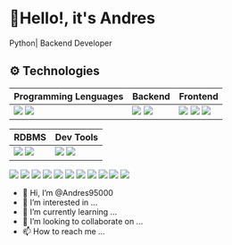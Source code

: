 # 👋Hello!, it's Andres

Python| Backend Developer

## ⚙ Technologies

|Programming Lenguages|Backend|Frontend|
|---|---|---|
|<img src="https://img.shields.io/badge/Python-323330?style=for-the-badge&logo=python&logoColor=008BFF"/> <img src="https://img.shields.io/badge/JavaScript-323330?style=for-the-badge&logo=javascript&logoColor=F7DF1E"/>|<img src="https://img.shields.io/badge/Django-146C00?style=for-the-badge&logo=django&logoColor=000000"/> <img src="https://img.shields.io/badge/Flask-323330?style=for-the-badge&logo=flask&logoColor=FFFFFF"/>|<img src="https://img.shields.io/badge/HTML5-E34F26?style=for-the-badge&logo=html5&logoColor=FFFFFF"/> <img src="https://img.shields.io/badge/CSS3-1572B6?style=for-the-badge&logo=css3&logoColor=FFFFFF"/> <img src="https://img.shields.io/badge/Bootstrap-323330?style=for-the-badge&logo=bootstrap&Color=FFFFFF"/>|

|RDBMS|Dev Tools|
|---|---|
|<img src="https://img.shields.io/badge/PostgreSQL-316192?style=for-the-badge&logo=postgresql&logoColor=FFFFFF"/> <img src="https://img.shields.io/badge/SQLite-005694?style=for-the-badge&logo=sqlite&logoColor=FFFFFF"/>|<img src="https://img.shields.io/badge/GIT-E44C30?style=for-the-badge&logo=git&logoColor=FFFFFF"/> <img src="https://img.shields.io/badge/Visual%20Studio%20Code-0078d7?style=for-the-badge&logo=visual-studio-code&logoColor=FFFFFF"/>|

<img src="https://img.shields.io/badge/Python-323330?style=for-the-badge&logo=python&logoColor=008BFF"/> <img src="https://img.shields.io/badge/Django-146C00?style=for-the-badge&logo=django&logoColor=000000"/>
<img src="https://img.shields.io/badge/Flask-323330?style=for-the-badge&logo=flask&logoColor=FFFFFF"/>
<img src="https://img.shields.io/badge/PostgreSQL-316192?style=for-the-badge&logo=postgresql&logoColor=FFFFFF"/>
<img src="https://img.shields.io/badge/SQLite-005694?style=for-the-badge&logo=sqlite&logoColor=FFFFFF"/>
<img src="https://img.shields.io/badge/HTML5-E34F26?style=for-the-badge&logo=html5&logoColor=FFFFFF"/>
<img src="https://img.shields.io/badge/CSS3-1572B6?style=for-the-badge&logo=css3&logoColor=FFFFFF"/>
<img src="https://img.shields.io/badge/JavaScript-323330?style=for-the-badge&logo=javascript&logoColor=F7DF1E"/>
<img src="https://img.shields.io/badge/GIT-E44C30?style=for-the-badge&logo=git&logoColor=FFFFFF"/>
<img src="https://img.shields.io/badge/Visual%20Studio%20Code-0078d7?style=for-the-badge&logo=visual-studio-code&logoColor=FFFFFF"/>
<img src="https://img.shields.io/badge/Bootstrap-323330?style=for-the-badge&logo=bootstrap&Color=FFFFFF"/>
<img src=""/>

- 👋 Hi, I’m @Andres95000
- 👀 I’m interested in ...
- 🌱 I’m currently learning ...
- 💞️ I’m looking to collaborate on ...
- 📫 How to reach me ...

<!---
Andres95000/Andres95000 is a ✨ special ✨ repository because its `README.md` (this file) appears on your GitHub profile.
You can click the Preview link to take a look at your changes.
--->
